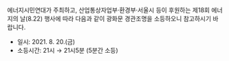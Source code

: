 에너지시민연대가 주최하고, 산업통상자업부·환경부·서울시 등이 후원하는 제18회 에너지의 날(8.22) 행사에 따라 다음과 같이 광화문 경관조명을 소등하오니 참고하시기 바랍니다.

- 일시: 2021. 8. 20.(금)
- 소등시간: 21시 → 21시5분 (5분간 소등)